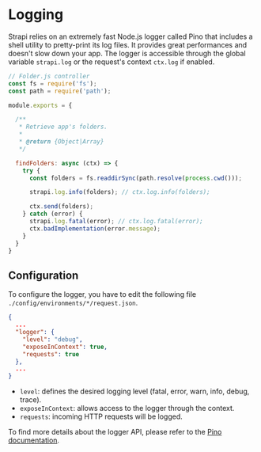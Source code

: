 # Logging

Strapi relies on an extremely fast Node.js logger called Pino that includes a shell utility to pretty-print its log files. It provides great performances and doesn't slow down your app. The logger is accessible through the global variable `strapi.log` or the request's context `ctx.log` if enabled.

```js
// Folder.js controller
const fs = require('fs');
const path = require('path');

module.exports = {

  /**
   * Retrieve app's folders.
   *
   * @return {Object|Array}
   */

  findFolders: async (ctx) => {
    try {
      const folders = fs.readdirSync(path.resolve(process.cwd()));

      strapi.log.info(folders); // ctx.log.info(folders);

      ctx.send(folders);
    } catch (error) {
      strapi.log.fatal(error); // ctx.log.fatal(error);
      ctx.badImplementation(error.message);
    }
  }
}
```

## Configuration

To configure the logger, you have to edit the following file `./config/environments/*/request.json`.


```json
{
  ...
  "logger": {
    "level": "debug",
    "exposeInContext": true,
    "requests": true
  },
  ...
}
```

- `level`: defines the desired logging level (fatal, error, warn, info, debug, trace).
- `exposeInContext`: allows access to the logger through the context.
- `requests`: incoming HTTP requests will be logged.


To find more details about the logger API, please refer to the [Pino documentation](http://getpino.io/#/).
